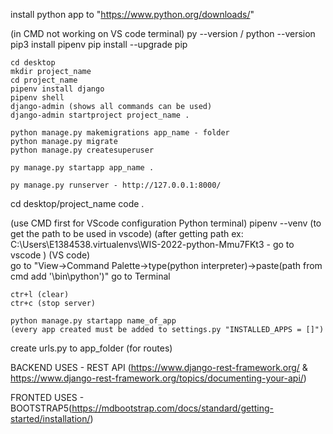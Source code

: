 install python app to "https://www.python.org/downloads/"

(in CMD not working on VS code terminal)
    py --version / python --version
    pip3 install pipenv 
    pip install --upgrade pip 

    cd desktop
    mkdir project_name
    cd project_name
    pipenv install django
    pipenv shell
    django-admin (shows all commands can be used)
    django-admin startproject project_name .

    python manage.py makemigrations app_name - folder
    python manage.py migrate
    python manage.py createsuperuser

    py manage.py startapp app_name .

    py manage.py runserver - http://127.0.0.1:8000/

cd desktop/project_name code .

(use CMD first for VScode configuration Python terminal)
    pipenv --venv (to get the path to be used in vscode)
                (after getting path ex: C:\Users\E1384538\.virtualenvs\WIS-2022-python-Mmu7FKt3 - go to vscode )
(VS code)    
    go to "View->Command Palette->type(python interpreter)->paste(path from cmd add '\bin\python')"
    go to Terminal

    ctr+l (clear)
    ctr+c (stop server)

    python manage.py startapp name_of_app
    (every app created must be added to settings.py "INSTALLED_APPS = []")
    
create urls.py to app_folder (for routes)

BACKEND USES - REST API (https://www.django-rest-framework.org/ & https://www.django-rest-framework.org/topics/documenting-your-api/)

FRONTED USES - BOOTSTRAP5(https://mdbootstrap.com/docs/standard/getting-started/installation/)